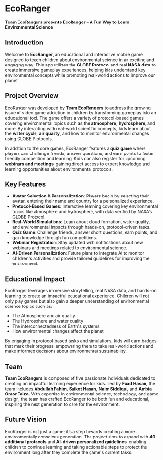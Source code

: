 # EcoRanger
**Team EcoRangers presents EcoRanger – A Fun Way to Learn Environmental Science**

## Introduction
Welcome to **EcoRanger**, an educational and interactive mobile game designed to teach children about environmental science in an exciting and engaging way. This app utilizes the **GLOBE Protocol** and real **NASA data** to create immersive gameplay experiences, helping kids understand key environmental concepts while promoting real-world actions to improve our planet.

## Project Overview
EcoRanger was developed by **Team EcoRangers** to address the growing issue of video game addiction in children by transforming gameplay into an educational tool. The game offers a variety of protocol-based games covering environmental topics such as the **atmosphere**, **hydrosphere**, and more. By interacting with real-world scientific concepts, kids learn about the **water cycle**, **air quality**, and how to monitor environmental changes using GLOBE Protocols.

In addition to the core games, EcoRanger features a **quiz game** where players can challenge friends, answer questions, and earn points to foster friendly competition and learning. Kids can also register for upcoming **webinars and meetings**, gaining direct access to expert knowledge and learning opportunities about environmental protocols.

## Key Features
- **Avatar Selection & Personalization**: Players begin by selecting their avatar, entering their name and country for a personalized experience.
- **Protocol-Based Games**: Interactive learning covering key environmental topics like atmosphere and hydrosphere, with data verified by NASA’s GLOBE Protocol.
- **Real-World Simulations**: Learn about cloud formation, water quality, and environmental impacts through hands-on, protocol-driven tasks.
- **Quiz Game**: Challenge friends, answer short questions, earn points, and gain knowledge through fun competitions.
- **Webinar Registration**: Stay updated with notifications about new webinars and meetings related to environmental science.
- **AI-Driven Personalization**: Future plans to integrate AI to monitor children's activities and provide tailored guidelines for improving the environment.

## Educational Impact
EcoRanger leverages immersive storytelling, real NASA data, and hands-on learning to create an impactful educational experience. Children will not only play games but also gain a deeper understanding of environmental science topics such as:
- The Atmosphere and air quality
- The Hydrosphere and water quality
- The interconnectedness of Earth's systems
- How environmental changes affect the planet

By engaging in protocol-based tasks and simulations, kids will earn badges that mark their progress, empowering them to take real-world actions and make informed decisions about environmental sustainability.

## Team
**Team EcoRangers** is composed of five passionate individuals dedicated to creating an impactful learning experience for kids. Led by **Fuad Hasan**, the team includes **Abdullah Fahim**, **Saikot Hasan**, **Naim Siddiqui**, and **Ambia Omor Faiza**. With expertise in environmental science, technology, and game design, the team has crafted EcoRanger to be both fun and educational, inspiring the next generation to care for the environment.

## Future Vision
EcoRanger is not just a game; it’s a step towards creating a more environmentally conscious generation. The project aims to expand with **40 additional protocols** and **AI-driven personalized guidelines**, enabling children to continue learning and taking actionable steps to protect the environment long after they complete the game's current tasks.
